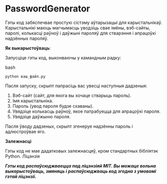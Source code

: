 # PasswordGenerator
Гэты код забяспечвае простую сістэму аўтарызацыі для карыстальнікаў. Карыстальнікі маюць магчымасць уводзіць свае імёны, вэб-сайты, паролі, колькасці раўноў і даўжыні пароляў для стварэння і апрацоўкі надзённых пароляў.

**Як выкарыстоўваць**:

  Запусціце гэты код, выконваючы у камандным радку:

  bash

    python ваш_файл.py
    

Пасля запуску, скрыпт папрасіць вас увесці наступныя дадзеныя:
  1. Вэб-сайт (сайт, для якога вы хочаце стварыць пароль).
  2. Імя карыстальніка.
  3. Пароль (увод пароля будзе схаваны).
  4. Увядзіце колькасць раўноў, якое патрабуецца для апрацоўкі пароля.
  5. Увядзіце даўжыню пароля.

Пасля ўводу дадзеных, скрыпт згенеруе надзённы пароль і адлюстроўвае яго.

**Залежнасці**

Гэты код не мае дадатковых залежнасцяў, кром стандартных бібліятэк Python.
Ліцэнзія

***Гэты код распаўсюджваецца пад ліцэнзіяй MIT. Вы можаце вольна выкарыстоўваць, змяняць і распаўсюджваць код згодна з умовамі гэтай ліцэнзіі.***
